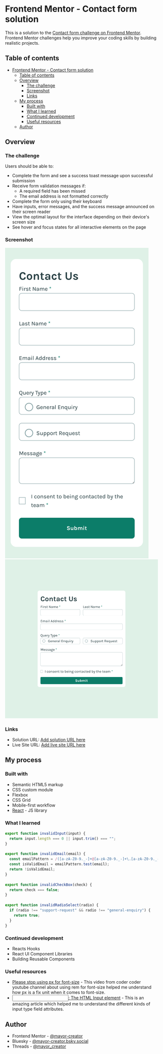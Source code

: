 # Frontend Mentor - Contact form solution

This is a solution to the [Contact form challenge on Frontend Mentor](https://www.frontendmentor.io/challenges/contact-form--G-hYlqKJj). Frontend Mentor challenges help you improve your coding skills by building realistic projects.

## Table of contents

- [Frontend Mentor - Contact form solution](#frontend-mentor---contact-form-solution)
  - [Table of contents](#table-of-contents)
  - [Overview](#overview)
    - [The challenge](#the-challenge)
    - [Screenshot](#screenshot)
    - [Links](#links)
  - [My process](#my-process)
    - [Built with](#built-with)
    - [What I learned](#what-i-learned)
    - [Continued development](#continued-development)
    - [Useful resources](#useful-resources)
  - [Author](#author)

## Overview

### The challenge

Users should be able to:

- Complete the form and see a success toast message upon successful submission
- Receive form validation messages if:
  - A required field has been missed
  - The email address is not formatted correctly
- Complete the form only using their keyboard
- Have inputs, error messages, and the success message announced on their screen reader
- View the optimal layout for the interface depending on their device's screen size
- See hover and focus states for all interactive elements on the page

### Screenshot

![Mobile](./contactFormMobile.png)
![Laptop](./contactFormLaptop.png)

### Links

- Solution URL: [Add solution URL here](https://your-solution-url.com)
- Live Site URL: [Add live site URL here](https://your-live-site-url.com)

## My process

### Built with

- Semantic HTML5 markup
- CSS custom module
- Flexbox
- CSS Grid
- Mobile-first workflow
- [React](https://reactjs.org/) - JS library

### What I learned

```js
export function invalidInput(input) {
  return input.length === 0 || input.trim() === "";
}

export function invalidEmail(email) {
  const emailPattern = /([a-zA-Z0-9._-]+@[a-zA-Z0-9._-]+\.[a-zA-Z0-9._-]+)/g;
  const isValidEmail = emailPattern.test(email);
  return !isValidEmail;
}

export function invalidCheckBox(check) {
  return check === false;
}

export function invalidRadioSelect(radio) {
  if (radio !== "support-request" && radio !== "general-enquiry") {
    return true;
  }
}
```

### Continued development

- Reacts Hooks
- React UI Component Libraries
- Building Reusable Components

### Useful resources

- [Please stop using px for font-size](https://www.youtube.com/watch?v=xCSw6bPXZks&ab_channel=CoderCoder) - This video from coder coder youtube channel about using rem for font-size helped me understand how px is a fix unit when it comes to font-size.
- [<input>: The HTML Input element](https://developer.mozilla.org/en-US/docs/Web/HTML/Element/inputm) - This is an amazing article which helped me to understand the different kinds of input type field attributes.

## Author

- Frontend Mentor - [@mayor-creator](https://www.frontendmentor.io/profile/mayor-creator)
- Bluesky - [@mayor-creator.bsky.social](https://bsky.app/profile/mayor-creator.bsky.social)
- Threads - [@mayor_creator](https://www.threads.net/@mayor_creator)

